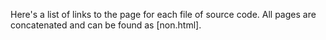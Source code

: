 Here's a list of links to the page for each file of source code. All pages are concatenated and can be found as [non.html].


